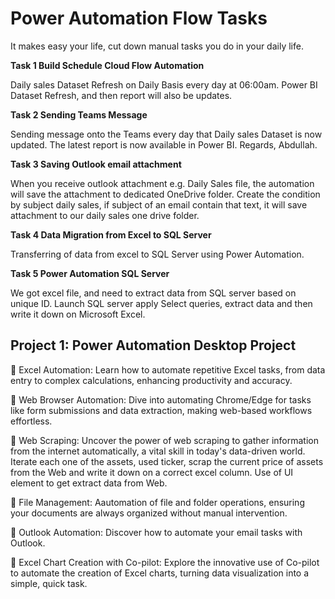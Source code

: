 # Power Automation Flow Tasks

It makes easy your life, cut down manual tasks you do in your daily life.

**Task 1 Build Schedule Cloud Flow Automation**

Daily sales Dataset Refresh on Daily Basis every day at 06:00am. Power BI Dataset Refresh, and then report will also be updates.

**Task 2 Sending Teams Message**

Sending message onto the Teams every day that
Daily sales Dataset is now updated. The latest report is now available in Power BI.
Regards,
Abdullah.

**Task 3 Saving Outlook email attachment**

When you receive outlook attachment e.g. Daily Sales file, the automation will save the attachment to dedicated OneDrive folder. Create the condition by subject daily sales, if subject of an email contain that text, it will save attachment to our daily sales one drive folder.

**Task 4 Data Migration from Excel to SQL Server**

Transferring of data from excel to SQL Server using Power Automation.

**Task 5 Power Automation SQL Server**

We got excel file, and need to extract data from SQL server based on unique ID. Launch SQL server apply Select queries, extract data and then write it down on Microsoft Excel.

## Project 1: Power Automation Desktop Project

🔸 Excel Automation: Learn how to automate repetitive Excel tasks, from data entry to complex calculations, enhancing productivity and accuracy. 

🔸 Web Browser Automation: Dive into automating Chrome/Edge for tasks like form submissions and data extraction, making web-based workflows effortless. 

🔸 Web Scraping: Uncover the power of web scraping to gather information from the internet automatically, a vital skill in today's data-driven world. 
Iterate each one of the assets, used ticker, scrap the current price of assets from the Web and write it down on a correct excel column. 
Use of UI element to get extract data from Web.

🔸 File Management: Aautomation of file and folder operations, ensuring your documents are always organized without manual intervention. 

🔸 Outlook Automation: Discover how to automate your email tasks with Outlook. 

🔸 Excel Chart Creation with Co-pilot: Explore the innovative use of Co-pilot to automate the creation of Excel charts, turning data visualization into a simple, quick task.
